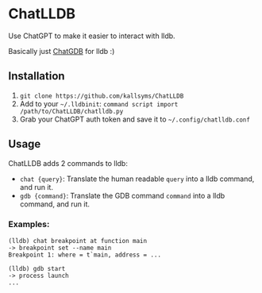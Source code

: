 # ChatLLDB

Use ChatGPT to make it easier to interact with lldb.

Basically just [ChatGDB](https://github.com/pgosar/ChatGDB) for lldb :)

## Installation

1. `git clone https://github.com/kallsyms/ChatLLDB`
1. Add to your `~/.lldbinit`: `command script import /path/to/ChatLLDB/chatlldb.py`
1. Grab your ChatGPT auth token and save it to `~/.config/chatlldb.conf`


## Usage

ChatLLDB adds 2 commands to lldb:

* `chat {query}`: Translate the human readable `query` into a lldb command, and run it.
* `gdb {command}`: Translate the GDB command `command` into a lldb command, and run it.


### Examples:

```
(lldb) chat breakpoint at function main
-> breakpoint set --name main
Breakpoint 1: where = t`main, address = ...
```

```
(lldb) gdb start
-> process launch
...
```
